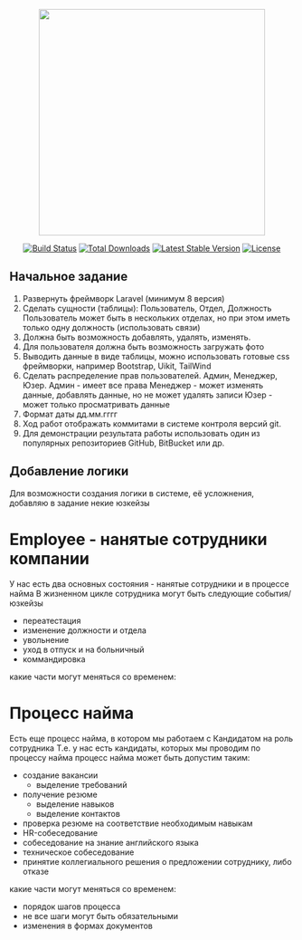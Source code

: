 <p align="center"><a href="https://laravel.com" target="_blank"><img src="https://raw.githubusercontent.com/laravel/art/master/logo-lockup/5%20SVG/2%20CMYK/1%20Full%20Color/laravel-logolockup-cmyk-red.svg" width="400"></a></p>

<p align="center">
<a href="https://travis-ci.org/laravel/framework"><img src="https://travis-ci.org/laravel/framework.svg" alt="Build Status"></a>
<a href="https://packagist.org/packages/laravel/framework"><img src="https://img.shields.io/packagist/dt/laravel/framework" alt="Total Downloads"></a>
<a href="https://packagist.org/packages/laravel/framework"><img src="https://img.shields.io/packagist/v/laravel/framework" alt="Latest Stable Version"></a>
<a href="https://packagist.org/packages/laravel/framework"><img src="https://img.shields.io/packagist/l/laravel/framework" alt="License"></a>
</p>

## Начальное задание

1. Развернуть фреймворк Laravel (минимум 8 версия)
2. Сделать сущности (таблицы): Пользователь, Отдел, Должность
   Пользователь может быть в нескольких отделах, но при этом иметь только одну должность (использовать связи)
3. Должна быть возможность добавлять, удалять, изменять.
4. Для пользователя должна быть возможность загружать фото
5. Выводить данные в виде таблицы, можно использовать готовые css фреймворки, например Bootstrap, Uikit, TailWind
6. Сделать распределение прав пользователей. Админ, Менеджер, Юзер.
   Админ - имеет все права
   Менеджер - может изменять данные, добавлять данные, но не может удалять записи
   Юзер - может только просматривать данные
7. Формат даты дд.мм.гггг
8. Ход работ отображать коммитами в системе контроля версий git.
9. Для демонстрации результата работы использовать один из популярных репозиториев GitHub, BitBucket или др.

## Добавление логики

Для возможности создания логики в системе, её усложнения, добавляю в задание некие юзкейзы

# Employee - нанятые сотрудники компании
У нас есть два основных состояния - нанятые сотрудники и в процессе найма
В жизненном цикле сотрудника могут быть следующие события/юзкейзы
- переатестация
- изменение должности и отдела
- увольнение
- уход в отпуск и на больничный
- коммандировка

какие части могут меняться со временем:


# Процесс найма
Есть еще процесс найма, в котором мы работаем с Кандидатом на роль сотрудника
Т.е. у нас есть кандидаты, которых мы проводим по процессу найма
процесс найма может быть допустим таким:
- создание вакансии
  - выделение требований
- получение резюме
  - выделение навыков
  - выделение контактов
- проверка резюме на соответствие необходимым навыкам
- HR-собеседование
- собеседование на знание английского языка
- техническое собеседование
- принятие коллегиального решения о предложении сотруднику, либо отказе

какие части могут меняться со временем:
- порядок шагов процесса
- не все шаги могут быть обязательными
- изменения в формах документов
